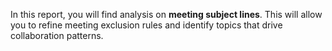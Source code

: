 In this report, you will find analysis on **meeting subject lines**. This will allow you to refine meeting exclusion rules and identify topics that drive collaboration patterns.